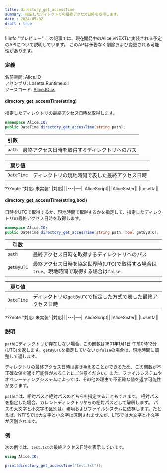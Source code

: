 ```yaml
---
title: directory_get_accessTime
summary: 指定したディレクトリの最終アクセス日時を取得します。
date : 2024-05-02
draft : true
---
```


!!!info "プレビュー"
    この記事では、現在開発中のAlice vNEXTに実装される予定のAPIについて説明しています。
    このAPIは予告なく削除および変更される可能性があります。

### 定義
名前空間: Alice.IO<br/>
アセンブリ: Losetta.Runtime.dll<br/>
ソースコード: [Alice.IO.cs](https://github.com/WSOFT-Project/Losetta/blob/master/Losetta.Runtime/Alice.IO.cs)

#### directory_get_accessTime(string)

指定したディレクトリの最終アクセス日時を取得します。

```cs title="AliceScript"
namespace Alice.IO;
public DateTime directory_get_accessTime(string path);
```

|引数| |
|-|-|
|`path`|最終アクセス日時を取得するディレクトリへのパス|

|戻り値| |
|-|-|
|`DateTime`|ディレクトリの現地時間で表した最終アクセス日時|

???note "対応: 未実装"
    |対応||
    |---|---|
    |AliceScript||
    |AliceSister||
    |Losetta||

#### directory_get_accessTime(string,bool)

日時をUTCで取得するか、現地時間で取得するかを指定して、指定したディレクトリの最終アクセス日時を取得します。

```cs title="AliceScript"
namespace Alice.IO;
public DateTime directory_get_accessTime(string path, bool getByUTC);
```

|引数| |
|-|-|
|`path`|最終アクセス日時を取得するディレクトリへのパス|
|`getByUTC`|最終アクセス日時を協定世界時(UTC)で取得する場合は`true`、現地時間で取得する場合は`false`|

|戻り値| |
|-|-|
|`DateTime`|ディレクトリの`getByUTC`で指定した方式で表した最終アクセス日時|

???note "対応: 未実装"
    |対応||
    |---|---|
    |AliceScript||
    |AliceSister||
    |Losetta||

### 説明

`path`にディレクトリが存在しない場合、この関数は1601年1月1日 午前0時12分(UTC)を返します。`getByUTC`を指定していないか`false`の場合は、現地時間に調整して返します。

ディレクトリの最終アクセス日時は書き換えることができるため、この関数が不正確な値を返す可能性があることにご注意ください。また、ファイルシステムやオペレーティングシステムによっては、その他の理由で不正確な値を返す可能性があります。

`path`には、相対パスと絶対パスのどちらを指定することもできます。
相対パスを指定した場合、カレントディレクトリからの相対パスとして解釈します。
パスの大文字と小文字の区別は、環境およびファイルシステムに依存します。たとえば、NTFSでは大文字と小文字は区別されませんが、LFSでは大文字と小文字が区別されます。

### 例
次の例では、`test.txt`の最終アクセス日時を表示しています。

```cs title="AliceScript"
using Alice.IO;

print(directory_get_accessTime("test.txt"));
```
